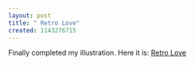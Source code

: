 ```yaml
--- 
layout: post
title: " Retro Love"
created: 1143276715
---
```

Finally completed my illustration. Here it is: <a href="http://nimbupani.com/portfolio/archives/2006/03/25/retro_love.php">Retro Love</a>
